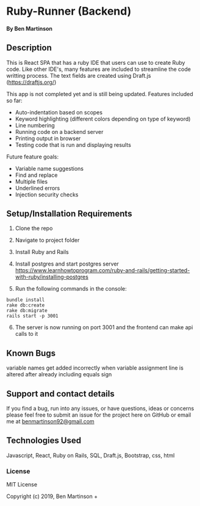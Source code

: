 # Ruby-Runner (Backend)

#### By Ben Martinson

## Description

This is React SPA that has a ruby IDE that users can use to create Ruby code. Like other IDE's, many features are included to streamline the code writting process. The text fields are created using Draft.js (https://draftjs.org/)

This app is not completed yet and is still being updated.
Features included so far:

- Auto-indentation based on scopes
- Keyword highlighting (different colors depending on type of keyword)
- Line numbering
- Running code on a backend server 
- Printing output in browser
- Testing code that is run and displaying results

Future feature goals:

- Variable name suggestions
- Find and replace
- Multiple files
- Underlined errors
- Injection security checks 

## Setup/Installation Requirements

1.  Clone the repo
2.  Navigate to project folder
3.  Install Ruby and Rails
4.  Install postgres and start postgres server
    https://www.learnhowtoprogram.com/ruby-and-rails/getting-started-with-ruby/installing-postgres

5. Run the following commands in the console:
```
bundle install
rake db:create
rake db:migrate
rails start -p 3001
```
6. The server is now running on port 3001 and the frontend can make api calls to it

## Known Bugs

variable names get added incorrectly when variable assignment line is altered after already including equals sign

## Support and contact details

If you find a bug, run into any issues, or have questions, ideas or concerns please feel free to submit an issue for the project here on GitHub or email me at benmartinson92@gmail.com

## Technologies Used

Javascript, React, Ruby on Rails, SQL, Draft.js, Bootstrap, css, html

### License

MIT License

Copyright (c) 2019, Ben Martinson
+
